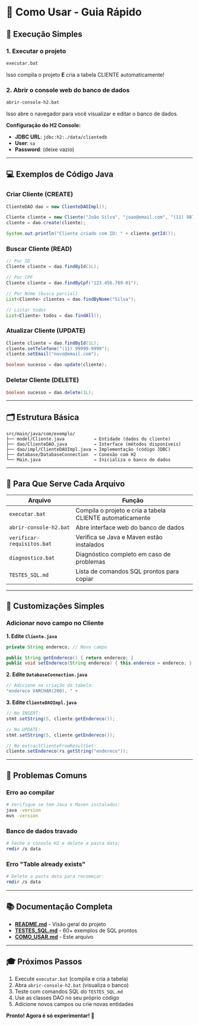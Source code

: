 # 📖 Como Usar - Guia Rápido

## 🚀 Execução Simples

### 1. Executar o projeto
```bash
executar.bat
```
Isso compila o projeto **E** cria a tabela CLIENTE automaticamente!

### 2. Abrir o console web do banco de dados
```bash
abrir-console-h2.bat
```
Isso abre o navegador para você visualizar e editar o banco de dados.

**Configuração do H2 Console:**
- **JDBC URL**: `jdbc:h2:./data/clientedb`
- **User**: `sa`
- **Password**: (deixe vazio)

---

## 💻 Exemplos de Código Java

### Criar Cliente (CREATE)
```java
ClienteDAO dao = new ClienteDAOImpl();

Cliente cliente = new Cliente("João Silva", "joao@email.com", "(11) 98765-4321", "123.456.789-01");
cliente = dao.create(cliente);

System.out.println("Cliente criado com ID: " + cliente.getId());
```

### Buscar Cliente (READ)
```java
// Por ID
Cliente cliente = dao.findById(1L);

// Por CPF
Cliente cliente = dao.findByCpf("123.456.789-01");

// Por Nome (busca parcial)
List<Cliente> clientes = dao.findByNome("Silva");

// Listar todos
List<Cliente> todos = dao.findAll();
```

### Atualizar Cliente (UPDATE)
```java
Cliente cliente = dao.findById(1L);
cliente.setTelefone("(11) 99999-9999");
cliente.setEmail("novo@email.com");

boolean sucesso = dao.update(cliente);
```

### Deletar Cliente (DELETE)
```java
boolean sucesso = dao.delete(1L);
```

---

## 🗂️ Estrutura Básica

```
src/main/java/com/exemplo/
├── model/Cliente.java           → Entidade (dados do cliente)
├── dao/ClienteDAO.java          → Interface (métodos disponíveis)
├── dao/impl/ClienteDAOImpl.java → Implementação (código JDBC)
├── database/DatabaseConnection  → Conexão com H2
└── Main.java                    → Inicializa o banco de dados
```

---

## 🎯 Para Que Serve Cada Arquivo

| Arquivo | Função |
|---------|--------|
| `executar.bat` | Compila o projeto e cria a tabela CLIENTE automaticamente |
| `abrir-console-h2.bat` | Abre interface web do banco de dados |
| `verificar-requisitos.bat` | Verifica se Java e Maven estão instalados |
| `diagnostico.bat` | Diagnóstico completo em caso de problemas |
| `TESTES_SQL.md` | Lista de comandos SQL prontos para copiar |

---

## 🔧 Customizações Simples

### Adicionar novo campo no Cliente

**1. Edite `Cliente.java`**
```java
private String endereco; // Novo campo

public String getEndereco() { return endereco; }
public void setEndereco(String endereco) { this.endereco = endereco; }
```

**2. Edite `DatabaseConnection.java`**
```java
// Adicione na criação da tabela:
"endereco VARCHAR(200), " +
```

**3. Edite `ClienteDAOImpl.java`**
```java
// No INSERT:
stmt.setString(5, cliente.getEndereco());

// No UPDATE:
stmt.setString(5, cliente.getEndereco());

// No extractClienteFromResultSet:
cliente.setEndereco(rs.getString("endereco"));
```

---

## 🐛 Problemas Comuns

### Erro ao compilar
```bash
# Verifique se tem Java e Maven instalados:
java -version
mvn -version
```

### Banco de dados travado
```bash
# Feche o console H2 e delete a pasta data:
rmdir /s data
```

### Erro "Table already exists"
```bash
# Delete a pasta data para recomeçar:
rmdir /s data
```

---

## 📚 Documentação Completa

- **[README.md](README.md)** - Visão geral do projeto
- **[TESTES_SQL.md](TESTES_SQL.md)** - 60+ exemplos de SQL prontos
- **[COMO_USAR.md](COMO_USAR.md)** - Este arquivo

---

## 🎓 Próximos Passos

1. Execute `executar.bat` (compila e cria a tabela)
2. Abra `abrir-console-h2.bat` (visualiza o banco)
3. Teste com comandos SQL do `TESTES_SQL.md`
4. Use as classes DAO no seu próprio código
5. Adicione novos campos ou crie novas entidades

**Pronto! Agora é só experimentar! 🚀**
